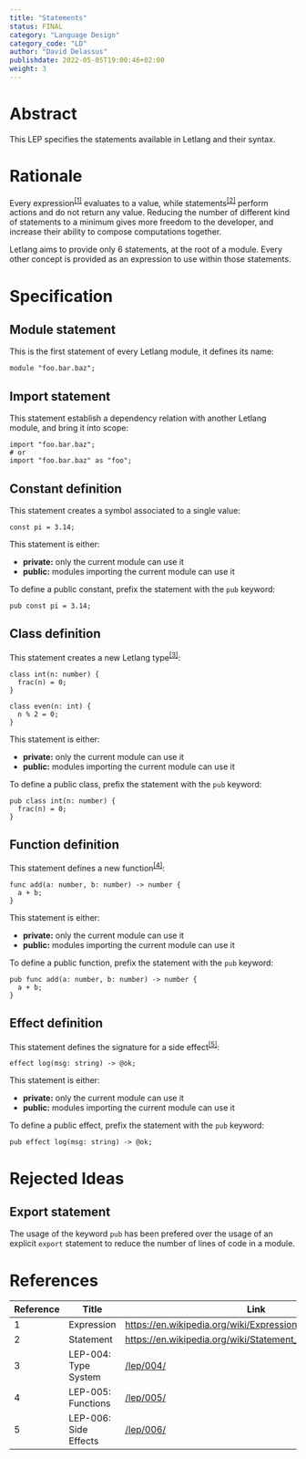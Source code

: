 ```yaml
---
title: "Statements"
status: FINAL
category: "Language Design"
category_code: "LD"
author: "David Delassus"
publishdate: 2022-05-05T19:00:46+02:00
weight: 3
---
```


# Abstract

This LEP specifies the statements available in Letlang and their syntax.

# Rationale

Every expression<sup>[[1]](#ref-1)</sup> evaluates to a value, while
statements<sup>[[2]](#ref-2)</sup> perform actions and do not return any value.
Reducing the number of different kind of statements to a minimum gives more
freedom to the developer, and increase their ability to compose computations
together.

Letlang aims to provide only 6 statements, at the root of a module. Every other
concept is provided as an expression to use within those statements.

# Specification

## Module statement

This is the first statement of every Letlang module, it defines its name:

```letlang
module "foo.bar.baz";
```

## Import statement

This statement establish a dependency relation with another Letlang module, and
bring it into scope:

```letlang
import "foo.bar.baz";
# or
import "foo.bar.baz" as "foo";
```

## Constant definition

This statement creates a symbol associated to a single value:

```letlang
const pi = 3.14;
```

This statement is either:

 - **private:** only the current module can use it
 - **public:** modules importing the current module can use it

To define a public constant, prefix the statement with the `pub` keyword:

```letlang
pub const pi = 3.14;
```

## Class definition

This statement creates a new Letlang type<sup>[[3]](#ref-3)</sup>:

```letlang
class int(n: number) {
  frac(n) = 0;
}

class even(n: int) {
  n % 2 = 0;
}
```

This statement is either:

 - **private:** only the current module can use it
 - **public:** modules importing the current module can use it

To define a public class, prefix the statement with the `pub` keyword:

```letlang
pub class int(n: number) {
  frac(n) = 0;
}
```

## Function definition

This statement defines a new function<sup>[[4]](#ref-4)</sup>:

```letlang
func add(a: number, b: number) -> number {
  a + b;
}
```

This statement is either:

 - **private:** only the current module can use it
 - **public:** modules importing the current module can use it

To define a public function, prefix the statement with the `pub` keyword:

```letlang
pub func add(a: number, b: number) -> number {
  a + b;
}
```

## Effect definition

This statement defines the signature for a side effect<sup>[[5]](#ref-5)</sup>:

```letlang
effect log(msg: string) -> @ok;
```

This statement is either:

 - **private:** only the current module can use it
 - **public:** modules importing the current module can use it

To define a public effect, prefix the statement with the `pub` keyword:

```letlang
pub effect log(msg: string) -> @ok;
```

# Rejected Ideas

## Export statement

The usage of the keyword `pub` has been prefered over the usage of an explicit
`export` statement to reduce the number of lines of code in a module.

# References

| Reference | Title | Link |
| --- | --- | --- |
| <span id="ref-1">1</span> | Expression | https://en.wikipedia.org/wiki/Expression_(computer_science) |
| <span id="ref-2">2</span> | Statement | https://en.wikipedia.org/wiki/Statement_(computer_science) |
| <span id="ref-3">3</span> | LEP-004: Type System | [/lep/004/](/lep/004/) |
| <span id="ref-4">4</span> | LEP-005: Functions | [/lep/005/](/lep/005/) |
| <span id="ref-5">5</span> | LEP-006: Side Effects | [/lep/006/](/lep/006/) |
